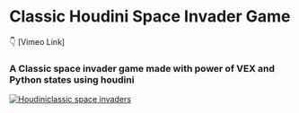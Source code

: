
 #          				Classic Houdini Space Invader Game
 
 :point_down: [Vimeo Link]

### A Classic space invader game made with power of VEX and Python states using houdini 

[![Houdiniclassic space invaders](https://i.ibb.co/4RLNYpy/classic.jpg)](https://vimeo.com/675909790)
